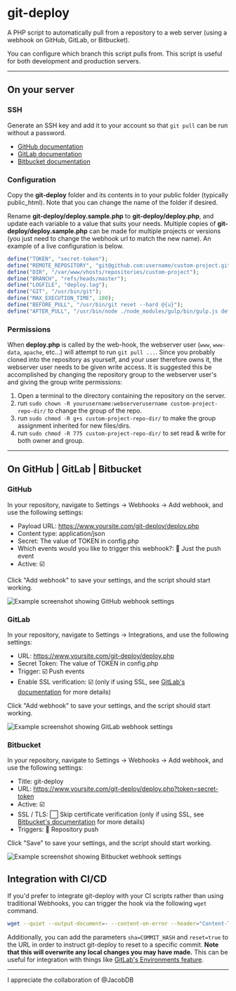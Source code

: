 # git-deploy

A PHP script to automatically pull from a repository to a web server (using a webhook on GitHub, GitLab, or Bitbucket).

You can configure which branch this script pulls from. This script is useful for both development and production servers.

---

## On your server

### SSH

Generate an SSH key and add it to your account so that `git pull` can be run without a password.

- [GitHub documentation](https://help.github.com/articles/generating-ssh-keys/)
- [GitLab documentation](http://doc.gitlab.com/ce/ssh/README.html)
- [Bitbucket documentation](https://confluence.atlassian.com/bitbucket/add-an-ssh-key-to-an-account-302811853.html)

### Configuration

Copy the __git-deploy__ folder and its contents in to your public folder (typically public_html). Note that you can change the name of the folder if desired.

Rename __git-deploy/deploy.sample.php__ to __git-deploy/deploy.php__, and update each variable to a value that suits your needs. Multiple copies of __git-deploy/deploy.sample.php__ can be made for multiple projects or versions (you just need to change the webhook url to match the new name). An example of a live configuration is below.

```PHP
define("TOKEN", "secret-token");
define("REMOTE_REPOSITORY", "git@github.com:username/custom-project.git");
define("DIR", "/var/www/vhosts/repositories/custom-project");
define("BRANCH", "refs/heads/master");
define("LOGFILE", "deploy.log");
define("GIT", "/usr/bin/git");
define("MAX_EXECUTION_TIME", 180);
define("BEFORE_PULL", "/usr/bin/git reset --hard @{u}");
define("AFTER_PULL", "/usr/bin/node ./node_modules/gulp/bin/gulp.js default");
```
### Permissions

When __deploy.php__ is called by the web-hook, the webserver user (`www`, `www-data`, `apache`, etc...) will attempt to run `git pull ...`. Since you probably cloned into the repository as yourself, and your user therefore owns it, the webserver user needs to be given write access. It is suggested this be accomplished by changing the repository group to the webserver user's and giving the group write permissions:

1. Open a terminal to the directory containing the repository on the server.
2. run `sudo chown -R yourusername:webserverusername custom-project-repo-dir/` to change the group of the repo.
3. run `sudo chmod -R g+s custom-project-repo-dir/` to make the group assignment inherited for new files/dirs.
4. run `sudo chmod -R 775 custom-project-repo-dir/` to set read & write for both owner and group.

---

## On GitHub | GitLab | Bitbucket

### GitHub

In your repository, navigate to Settings &rarr; Webhooks &rarr; Add webhook, and use the following settings:

- Payload URL: https://www.yoursite.com/git-deploy/deploy.php
- Content type: application/json
- Secret: The value of TOKEN in config.php
- Which events would you like to trigger this webhook?: :radio_button: Just the push event
- Active: :ballot_box_with_check:

Click "Add webhook" to save your settings, and the script should start working.

![Example screenshot showing GitHub webhook settings](https://cloud.githubusercontent.com/assets/1123997/25409764/f05526d0-29d8-11e7-858d-f28de59bd300.png)

### GitLab

In your repository, navigate to Settings &rarr; Integrations, and use the following settings:

- URL: https://www.yoursite.com/git-deploy/deploy.php
- Secret Token: The value of TOKEN in config.php
- Trigger: :ballot_box_with_check: Push events
- Enable SSL verification: :ballot_box_with_check: (only if using SSL, see [GitLab's documentation](https://gitlab.com/help/user/project/integrations/webhooks#ssl-verification) for more details)

Click "Add webhook" to save your settings, and the script should start working.

![Example screenshot showing GitLab webhook settings](https://cloud.githubusercontent.com/assets/1123997/25409763/f0540a16-29d8-11e7-95d1-5570c574fde0.png)

### Bitbucket

In your repository, navigate to Settings &rarr; Webhooks &rarr; Add webhook, and use the following settings:

- Title: git-deploy
- URL: https://www.yoursite.com/git-deploy/deploy.php?token=secret-token
- Active: :ballot_box_with_check:
- SSL / TLS: :white_large_square: Skip certificate verification (only if using SSL, see [Bitbucket's documentation](https://confluence.atlassian.com/bitbucket/manage-webhooks-735643732.html#ManageWebhooks-skip_certificate) for more details)
- Triggers: :radio_button: Repository push

Click "Save" to save your settings, and the script should start working.

![Example screenshot showing Bitbucket webhook settings](https://cloud.githubusercontent.com/assets/1123997/25353602/7aee9cde-28f5-11e7-9baa-eb1e1330017e.png)

## Integration with CI/CD

If you'd prefer to integrate git-deploy with your CI scripts rather than using traditional Webhooks, you can trigger the hook via the following `wget` command.

```sh
wget --quiet --output-document=- --content-on-error --header="Content-Type: application/json" --post-data='{"ref":"refs/heads/master"}' 'https://www.example.com/git-deploy/deploy.php?token=secret-token'
```

Additionally, you can add the parameters `sha=COMMIT_HASH` and `reset=true` to the URL in order to instruct git-deploy to reset to a specific commit. **Note that this will overwrite any local changes you may have made.** This can be useful for integration with things like [GitLab's Environments feature](https://gitlab.com/help/ci/environments).

---

I appreciate the collaboration of @JacobDB
